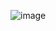 
![image](https://github.com/shaoting0730/frontEnd-learn/blob/master/learn-css%E9%80%89%E6%8B%A9%E5%99%A8/result.png) <br/>
